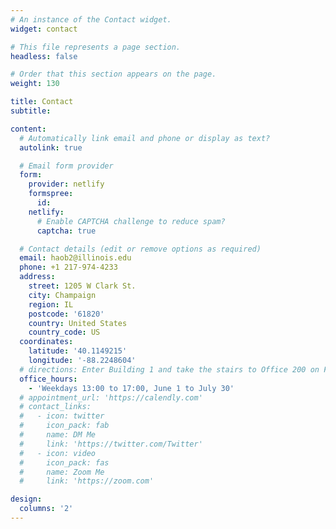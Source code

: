 ```yaml
---
# An instance of the Contact widget.
widget: contact

# This file represents a page section.
headless: false

# Order that this section appears on the page.
weight: 130

title: Contact
subtitle:

content:
  # Automatically link email and phone or display as text?
  autolink: true

  # Email form provider
  form:
    provider: netlify
    formspree:
      id:
    netlify:
      # Enable CAPTCHA challenge to reduce spam?
      captcha: true

  # Contact details (edit or remove options as required)
  email: haob2@illinois.edu
  phone: +1 217-974-4233
  address:
    street: 1205 W Clark St.
    city: Champaign
    region: IL
    postcode: '61820'
    country: United States
    country_code: US
  coordinates:
    latitude: '40.1149215'
    longitude: '-88.2248604'
  # directions: Enter Building 1 and take the stairs to Office 200 on Floor 2
  office_hours:
    - 'Weekdays 13:00 to 17:00, June 1 to July 30'
  # appointment_url: 'https://calendly.com'
  # contact_links:
  #   - icon: twitter
  #     icon_pack: fab
  #     name: DM Me
  #     link: 'https://twitter.com/Twitter'
  #   - icon: video
  #     icon_pack: fas
  #     name: Zoom Me
  #     link: 'https://zoom.com'

design:
  columns: '2'
---
```

